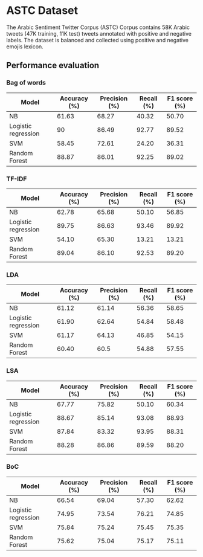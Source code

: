 # ASTC Dataset
The Arabic Sentiment Twitter Corpus (ASTC) Corpus contains 58K Arabic tweets (47K training, 11K test) tweets annotated with positive and negative labels. The dataset is balanced and collected using positive and negative emojis lexicon.

## Performance evaluation
### Bag of words
| Model| Accuracy (%) | Precision (%) | Recall (%) | F1 score (%)|
| -| - | - | - | - |
| NB | 61.63 | 68.27 | 40.32 | 50.70 |
| Logistic regression | 90 | 86.49 | 92.77 | 89.52 |
| SVM | 58.45 | 72.61 | 24.20 | 36.31 |
| Random Forest | 88.87 | 86.01 | 92.25 | 89.02 |

### TF-IDF
| Model| Accuracy (%) | Precision (%) | Recall (%) | F1 score (%)|
| -| - | - | - | - |
| NB | 62.78 | 65.68 | 50.10 | 56.85 |
| Logistic regression | 89.75 | 86.63 | 93.46 | 89.92 |
| SVM | 54.10 | 65.30 | 13.21 | 13.21 |
| Random Forest | 89.04 | 86.10 | 92.53 | 89.20 |
### LDA
| Model| Accuracy (%) | Precision (%) | Recall (%) | F1 score (%)|
| -| - | - | - | - |
| NB | 61.12 | 61.14 | 56.36 | 58.65 |
| Logistic regression | 61.90 | 62.64 | 54.84 | 58.48 |
| SVM | 61.17 | 64.13 | 46.85 | 54.15 |
| Random Forest | 60.40 | 60.5 | 54.88 | 57.55 |
### LSA
| Model| Accuracy (%) | Precision (%) | Recall (%) | F1 score (%)|
| -| - | - | - | - |
| NB | 67.77 | 75.82 | 50.10 | 60.34 |
| Logistic regression | 88.67 | 85.14 | 93.08 | 88.93 |
| SVM | 87.84 | 83.32 | 93.95 | 88.31 |
| Random Forest | 88.28 | 86.86 | 89.59 | 88.20 |
### BoC
| Model| Accuracy (%) | Precision (%) | Recall (%) | F1 score (%)|
| -| - | - | - | - |
| NB | 66.54 | 69.04 | 57.30 | 62.62 |
| Logistic regression | 74.95 | 73.54 | 76.21 | 74.85 |
| SVM | 75.84 | 75.24 | 75.45 | 75.35 |
| Random Forest | 75.62 | 75.04 | 75.17 | 75.11 |
